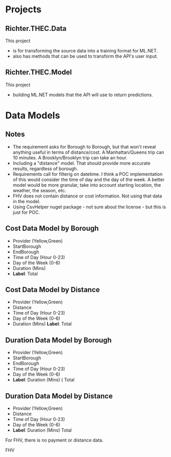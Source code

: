 # Projects
## Richter.THEC.Data

This project 
* is for transforming the source data into a training format for ML.NET. 
* also has methods that can be used to transform the API's user input. 

## Richter.THEC.Model

This project 
* building ML.NET models that the API will use to return predictions.


# Data Models

## Notes
* The requirement asks for Borough to Borough, but that won't reveal anything useful in terms of distance/cost. A Manhattan/Queens trip can 10 minutes. A Brooklyn/Brooklyn trip can take an hour. 
* Including a "distance" model. That should provide more accurate results, regardless of borough.
* Requirements call for filterig on datetime. I think a POC implementation of this would consider the time of day and the day of the week. A better model would be more granular, take into account starting location, the weather, the season, etc.
* FHV does not contain distance or cost information. Not using that data in the model.
* Using CsvHelper nuget package - not sure about the license - but this is just for POC.

## Cost Data Model by Borough
* Provider (Yellow,Green)
* StartBorough
* EndBorough
* Time of Day (Hour 0-23)
* Day of the Week (0-6)
* Duration (Mins)
* **Label**: Total

## Cost Data Model by Distance
* Provider (Yellow,Green)
* Distance
* Time of Day (Hour 0-23)
* Day of the Week (0-6)
* Duration (Mins)
**Label**: Total

## Duration Data Model by Borough

* Provider (Yellow,Green)
* StartBorough
* EndBorough
* Time of Day (Hour 0-23)
* Day of the Week (0-6)
* **Label**: Duration (Mins)
( Total

## Duration Data Model by Distance

* Provider (Yellow,Green)
* Distance
* Time of Day (Hour 0-23)
* Day of the Week (0-6)
* **Label**: Duration (Mins)
Total

For FHV, there is no payment or distance data.

FHV 